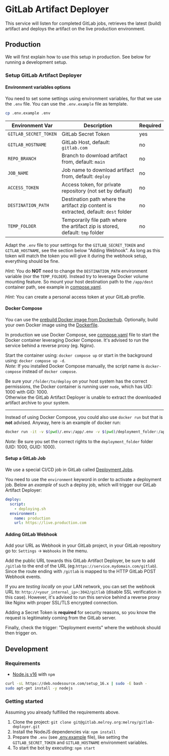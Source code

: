 # GitLab Artifact Deployer

This service will listen for completed GitLab jobs, retrieves the latest (build) artifact and deploys the artifact on the live production environment.

## Production

We will first explain how to use this setup in production. See below for running a development setup.

### Setup GitLab Artifact Deployer

#### Environment variables options

You need to set some settings using environment variables, for that we use the `.env` file. You can use the `.env.example` file as template.

```sh
cp .env.example .env
```

| Environment Var       | Description                                                                          | Required |
| --------------------- | ------------------------------------------------------------------------------------ | -------- |
| `GITLAB_SECRET_TOKEN` | GitLab Secret Token                                                                  | yes      |
| `GITLAB_HOSTNAME`     | GitLab Host, default: `gitlab.com`                                                   | no       |
| `REPO_BRANCH`         | Branch to download artifact from, default: `main`                                    | no       |
| `JOB_NAME`            | Job name to download artifact from, default: `deploy`                                | no       |
| `ACCESS_TOKEN`        | Access token, for private repository (not set by default)                            | no       |
| `DESTINATION_PATH`    | Destination path where the artifact zip content is extracted, default: `dest` folder | no       |
| `TEMP_FOLDER`         | Temporarily file path where the artifact zip is stored, default: `tmp` folder        | no       |

Adapt the `.env` file to your settings for the `GITLAB_SECRET_TOKEN` and `GITLAB_HOSTNAME`, see the section below "Adding Webhook". As long as this token will match the token you will give it during the webhook setup, everything should be fine.

_Hint:_ You do **NOT** need to change the `DESTINATION_PATH` environment variable (nor the `TEMP_FOLDER`). Instead try to leverage Docker volume mounting feature. So mount your host destination path to the `/app/dest` container path, see example in [compose.yaml](compose.yaml).

_Hint:_ You can create a personal access token at your GitLab profile.

#### Docker Compose

You can use the [prebuild Docker image from Dockerhub](https://hub.docker.com/r/danger89/gitlab-deployer). Optionally, build your own Docker image using the [Dockerfile](Dockerfile).

In production we use Docker Compose, see [compose.yaml](compose.yaml) file to start the Docker container leveraging Docker Compose. It's advised to run the service behind a reverse proxy (eg. Nginx).

Start the container using: `docker compose up` or start in the background using: `docker compose up -d`.  
_Note:_ If you installed Docker Compose manually, the script name is `docker-compose` instead of `docker compose`.

Be sure your `/folder/to/deploy` on your host system has the correct permissions, the Docker container is running user `node`, which has UID: 1000 with GID: 1000.  
Otherwise the GitLab Artifact Deployer is unable to extract the downloaded artifact archive to your system.

---

Instead of using Docker Compose, you could also use `docker run` but that is **not** advised. Anyway, here is an example of docker run:

```sh
docker run -it -v $(pwd)/.env:/app/.env -v $(pwd)/deployment_folder:/app/dest -p 3042:3042  --rm danger89/gitlab-deployer:latest
```

_Note:_ Be sure you set the correct rights to the `deployment_folder` folder (UID: 1000, GUID: 1000).

#### Setup a GitLab Job

We use a special CI/CD job in GitLab called [Deployment Jobs](https://docs.gitlab.com/ee/ci/jobs/index.html#deployment-jobs).

You need to use the `environment` keyword in order to activate a deployment job. Below an _example_ of such a deploy job, which will trigger our GitLab Artifact Deployer:

```yml
deploy:
  script:
    - deploying.sh
  environment:
    name: production
    url: https://live.production.com
```

#### Adding GitLab Webhook

Add your URL as Webhook in your GitLab project, in your GitLab repository go to: `Settings` -> `Webhooks` in the menu.

Add the public URL towards this GitLab Artifact Deployer, be sure to add `/gitlab` to the end of the URL (eg.`https://service.mydomain.com/gitlab`).  
Since the route ending with `/gitlab` is mapped to the HTTP GitLab POST Webhook events.

If you are _testing locally_ on your LAN network, you can set the webhook URL to: `http://<your_internal_ip>:3042/gitlab` (disable SSL verification in this case). However, it's advised to run this service behind a reverse proxy like Nginx with proper SSL/TLS encrypted connection.

Adding a Secret Token is **required** for security reasons, so you know the request is legitimately coming from the GitLab server.

Finally, check the trigger: "Deployment events" where the webhook should then trigger on.

## Development

### Requirements

- [Node.js v16](https://nodejs.org/en/download/) with `npm`

```sh
curl -sL https://deb.nodesource.com/setup_16.x | sudo -E bash -
sudo apt-get install -y nodejs
```

### Getting started

Assuming you already fulfilled the requirements above.

1. Clone the project: `git clone git@gitlab.melroy.org:melroy/gitlab-deployer.git`
2. Install the NodeJS dependencies via: `npm install`
3. Prepare the `.env` (see [.env.example](.env.example) file), like setting the `GITLAB_SECRET_TOKEN` and `GITLAB_HOSTNAME` environment variables.
4. To start the bot by executing: `npm start`
